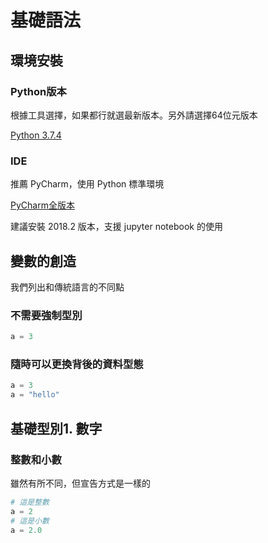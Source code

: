 # 基礎語法

## 環境安裝

### Python版本

根據工具選擇，如果都行就選最新版本。另外請選擇64位元版本

[Python 3.7.4](https://www.python.org/downloads/release/python-374/)

### IDE

推薦 PyCharm，使用 Python 標準環境

[PyCharm全版本](https://www.jetbrains.com/pycharm/download/other.html)

建議安裝 2018.2 版本，支援 jupyter notebook 的使用

## 變數的創造

我們列出和傳統語言的不同點

### 不需要強制型別

```python
a = 3
```

### 隨時可以更換背後的資料型態

```python
a = 3
a = "hello"
```

## 基礎型別1. 數字

### 整數和小數

雖然有所不同，但宣告方式是一樣的

```python
# 這是整數
a = 2
# 這是小數
a = 2.0
```
